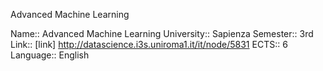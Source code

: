 Advanced Machine Learning

Name:: Advanced Machine Learning
University:: Sapienza
Semester:: 3rd
Link:: [link] http://datascience.i3s.uniroma1.it/it/node/5831
ECTS:: 6
Language:: English